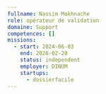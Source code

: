 ```yaml
---
fullname: Nassim Mokhnache
role: opérateur de validation
domaine: Support
competences: []
missions:
  - start: 2024-06-03
    end: 2026-02-28
    status: independent
    employer: DINUM
    startups:
      - dossierfacile
---
```

